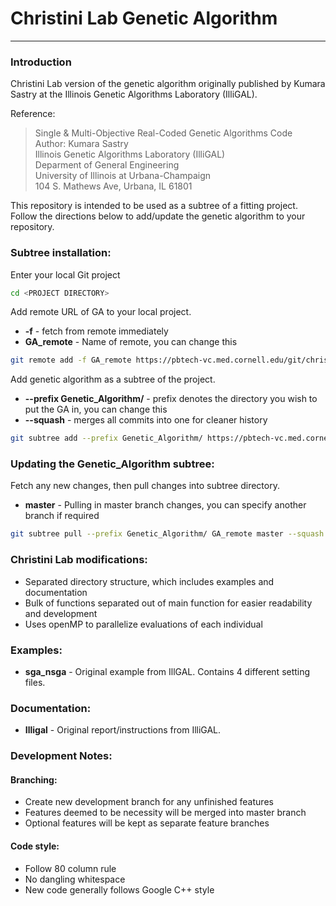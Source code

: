 # Christini Lab Genetic Algorithm
---

### Introduction
Christini Lab version of the genetic algorithm originally published by
Kumara Sastry at the Illinois Genetic Algorithms Laboratory (IlliGAL).

Reference:
> Single & Multi-Objective Real-Coded Genetic Algorithms Code  
> Author: Kumara Sastry  
> Illinois Genetic Algorithms Laboratory (IlliGAL)  
> Deparment of General Engineering  
> University of Illinois at Urbana-Champaign  
> 104 S. Mathews Ave, Urbana, IL 61801  

This repository is intended to be used as a subtree of a fitting project. Follow
the directions below to add/update the genetic algorithm to your repository.


### Subtree installation:

Enter your local Git project
```sh
cd <PROJECT DIRECTORY>
```

Add remote URL of GA to your local project.
  * **-f** - fetch from remote immediately
  * **GA_remote** - Name of remote, you can change this

```sh
git remote add -f GA_remote https://pbtech-vc.med.cornell.edu/git/christini-lab/Genetic_Algorithm.git
```

Add genetic algorithm as a subtree of the project.
  * **--prefix Genetic_Algorithm/** - prefix denotes the directory you wish to
  put the GA in, you can change this
  * **--squash** - merges all commits into one for cleaner history

```sh
git subtree add --prefix Genetic_Algorithm/ https://pbtech-vc.med.cornell.edu/git/christini-lab/Genetic_Algorithm.git master --squash
```


### Updating the Genetic_Algorithm subtree:
Fetch any new changes, then pull changes into subtree directory.
  * **master** - Pulling in master branch changes, you can specify another
  branch if required

```sh
git subtree pull --prefix Genetic_Algorithm/ GA_remote master --squash
```


### Christini Lab modifications:
 * Separated directory structure, which includes examples and documentation
 * Bulk of functions separated out of main function for easier readability and
   development
 * Uses openMP to parallelize evaluations of each individual


### Examples:
 * **sga_nsga** - Original example from IllGAL. Contains 4 different setting files.


### Documentation:
 * **Illigal** - Original report/instructions from IlliGAL.


### Development Notes:

#### Branching:
 * Create new development branch for any unfinished features
 * Features deemed to be necessity will be merged into master branch
 * Optional features will be kept as separate feature branches

#### Code style:
 * Follow 80 column rule
 * No dangling whitespace
 * New code generally follows Google C++ style
